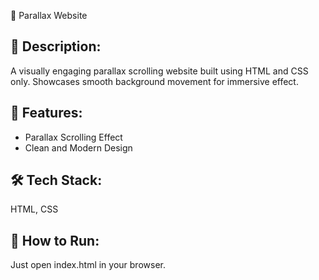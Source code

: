 🌄 Parallax Website

## 📄 Description:

A visually engaging parallax scrolling website built using HTML and CSS only. Showcases smooth background movement for immersive effect.

## 🚀 Features:

- Parallax Scrolling Effect
- Clean and Modern Design

## 🛠 Tech Stack:

HTML, CSS

## 📂 How to Run:

Just open index.html in your browser.
